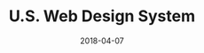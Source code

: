---
date: 2018-04-07
title: U.S. Web Design System
company: U.S. Government
link: https://designsystem.digital.gov/
image: ./images/us-web-design.jpg
description: Design and build fast, accessible, mobile-friendly government websites backed by user research.

---